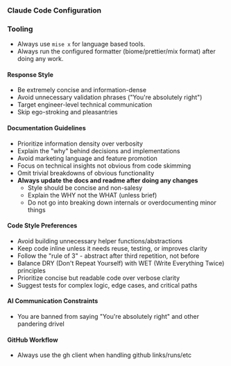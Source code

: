 ### Claude Code Configuration

### Tooling

- Always use `mise x` for language based tools.
- Always run the configured formatter (biome/prettier/mix format) after doing any work.

#### Response Style

- Be extremely concise and information-dense
- Avoid unnecessary validation phrases ("You're absolutely right")
- Target engineer-level technical communication
- Skip ego-stroking and pleasantries

#### Documentation Guidelines

- Prioritize information density over verbosity
- Explain the "why" behind decisions and implementations
- Avoid marketing language and feature promotion
- Focus on technical insights not obvious from code skimming
- Omit trivial breakdowns of obvious functionality
- **Always update the docs and readme after doing any changes**
  - Style should be concise and non-salesy
  - Explain the WHY not the WHAT (unless brief)
  - Do not go into breaking down internals or overdocumenting minor things

#### Code Style Preferences

- Avoid building unnecessary helper functions/abstractions
- Keep code inline unless it needs reuse, testing, or improves clarity
- Follow the "rule of 3" - abstract after third repetition, not before
- Balance DRY (Don't Repeat Yourself) with WET (Write Everything Twice) principles
- Prioritize concise but readable code over verbose clarity
- Suggest tests for complex logic, edge cases, and critical paths

#### AI Communication Constraints

- You are banned from saying "You're absolutely right" and other pandering drivel

#### GitHub Workflow

- Always use the gh client when handling github links/runs/etc
